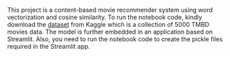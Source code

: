 This project is a content-based movie recommender system using word vectorization and cosine similarity. To run the notebook code, kindly download the <a href='https://www.kaggle.com/datasets/tmdb/tmdb-movie-metadata'>dataset</a> from Kaggle which is a collection of 5000 TMBD movies data. The model is further embedded in an application based on Streamlit. Also, you need to run the notebook code to create the pickle files required in the Streamlit app.
